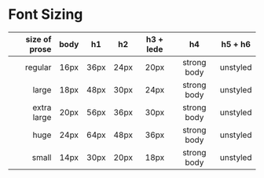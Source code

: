 # Font Sizing

| size of prose | body |  h1  |  h2  | h3 + lede |     h4      | h5 + h6  |
| ------------: | :--: | :--: | :--: | :-------: | :---------: | :------: |
|       regular | 16px | 36px | 24px |   20px    | strong body | unstyled |
|         large | 18px | 48px | 30px |   24px    | strong body | unstyled |
|   extra large | 20px | 56px | 36px |   30px    | strong body | unstyled |
|          huge | 24px | 64px | 48px |   36px    | strong body | unstyled |
|         small | 14px | 30px | 20px |   18px    | strong body | unstyled |
